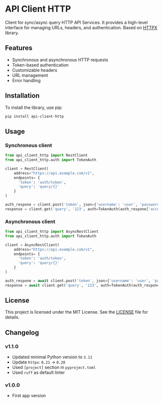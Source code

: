 # API Client HTTP

Client for sync/async query HTTP API Services.
It provides a high-level interface for managing URLs, headers, and authentication.
Based on [HTTPX](https://github.com/encode/httpx) library.

## Features

- Synchronous and asynchronous HTTP requests
- Token-based authentication
- Customizable headers
- URL management
- Error handling

## Installation

To install the library, use pip:

```bash
pip install api-client-http
```

## Usage

### Synchronous client

```python
from api_client_http import RestClient
from api_client_http.auth import TokenAuth

client = RestClient(
    address="https://api.example.com/v1",
    endpoints= {
      'token': 'auth/token',
      'query': 'query/{}'
    }
)

auth_respone = client.post('token', json={'username': 'user', 'password': 'password'})
response = client.get('query', '123', auth=TokenAuth(auth_respone['access_token']))
```

### Asynchronous client

```python
from api_client_http import AsyncRestClient
from api_client_http.auth import TokenAuth

client = AsyncRestClient(
    address="https://api.example.com/v1",
    endpoints= {
      'token': 'auth/token',
      'query': 'query/{}'
    }
)

auth_respone = await client.post('token', json={'username': 'user', 'password': 'password'})
response = await client.get('query', '123', auth=TokenAuth(auth_respone['access_token']))
```

## License

This project is licensed under the MIT License. See the [LICENSE](./LICENSE) file for details.

## Changelog

### v1.1.0

- Updated minimal Python version to `3.11`
- Update `httpx`: `0.21` -> `0.28`
- Used `[project]` section in `pyproject.toml`
- Used `ruff` as default linter

### v1.0.0

- First app version
